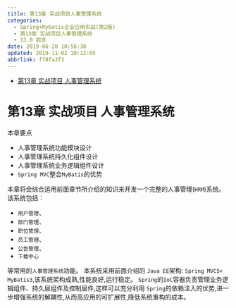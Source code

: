 ```yaml
---
title: 第13章 实战项目人事管理系统
categories: 
  - Spring+Mybatis企业应用实战(第2版)
  - 第13章 实战项目人事管理系统
  - 13.0 前言
date: 2019-06-20 10:56:38
updated: 2019-11-02 10:12:05
abbrlink: f78fa3f3
---
```

<div id='my_toc'>

- [第13章 实战项目 人事管理系统](/JavaReadingNotes/f78fa3f3/#第13章-实战项目-人事管理系统)

</div>
<!--more-->
<script>if (navigator.platform.toLowerCase() == 'win32'){document.getElementById('my_toc').style.display = 'none';}</script>

<!--end-->
<!--SSTStart-->
# 第13章 实战项目 人事管理系统 #
本章要点
- 人事管理系统功能模块设计
- 人事管理系统持久化组件设计
- 人事管理系统业务逻辑组件设计
- `Spring MVC`整合`MyBatis`的优势

本章将会综合运用前面章节所介绍的知识来开发一个完整的人事管理(`HRM`)系统。该系统包括：
- `用户管理`、
- `部门管理`、
- `职位管理`、
- `员工管理`、
- `公告管理`、
- `下载中心`

等常用的`人事管理系统`功能。
本系统采用前面介绍的 `Java EE`架构: `Spring MVC5+ MyBatis3`,该系统架构成熟,性能良好,运行稳定。 `Spring`的`IoC`容器负责管理业务逻辑组件、持久层组件及控制层件,这样可以充分利用 `Spring`的依赖注入的优势,进一步增强系统的解耦性,从而高应用的可扩展性,降低系统重构的成本。

<!--SSTStop-->
